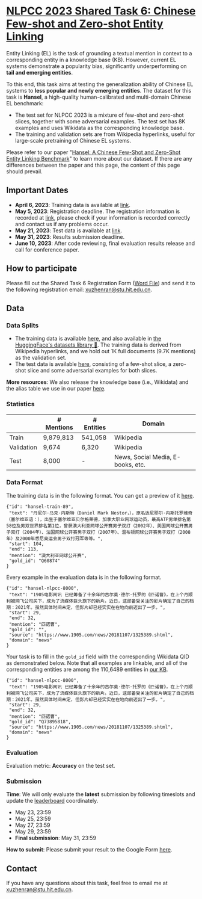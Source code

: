 # [NLPCC 2023 Shared Task 6: Chinese Few-shot and Zero-shot Entity Linking](http://tcci.ccf.org.cn/conference/2023/cfpt.php)

Entity Linking (EL) is the task of grounding a textual mention in context to a corresponding entity in a knowledge base (KB).
However, current EL systems demonstrate a popularity bias, significantly underperforming on **tail and emerging entities**. 

To this end, this task aims at testing the generalization ability of Chinese EL systems to **less popular and newly emerging entities**.
The dataset for this task is **Hansel**, a high-quality human-calibrated and multi-domain Chinese EL benchmark:
- The test set for NLPCC 2023 is a mixture of few-shot and zero-shot slices, together with some adversarial examples. The test set has 8K examples and uses Wikidata as the corresponding knowledge base.
- The training and validation sets are from Wikipedia hyperlinks, useful for large-scale pretraining of Chinese EL systems.

Please refer to our paper "[Hansel: A Chinese Few-Shot and Zero-Shot Entity Linking Benchmark](https://dl.acm.org/doi/10.1145/3539597.3570418)" to learn more about our dataset.
If there are any differences between the paper and this page, the content of this page should prevail.


## Important Dates
- **April 6, 2023**: Training data is available at [link](https://drive.google.com/drive/folders/1XdRLHDreTUGX4_BU9fFRiG_6dOBreJMl?usp=sharing).
- **May 5, 2023**: Registration deadline. The registration information is recorded at [link](https://github.com/HITsz-TMG/Hansel/blob/main/NLPCC/Leaderboard.md), please check if your information is recorded correctly and contact us if any problems occur.
- **May 21, 2023**: Test data is available at [link](https://github.com/HITsz-TMG/Hansel/blob/main/NLPCC/hansel-nlpcc-eval.jsonl).
- **May 31, 2023**: Results submission deadline.
- **June 10, 2023**: After code reviewing, final evaluation results release and call for conference paper.

## How to participate
Please fill out the Shared Task 6 Registration Form ([Word File](http://tcci.ccf.org.cn/conference/2023/dldoc/NLPCC2023.SharedTask6.RegistrationForm.doc)) and send it to the following registration email: [xuzhenran@stu.hit.edu.cn](mailto:xuzhenran@stu.hit.edu.cn).

## Data

### Data Splits

- The training data is available [here](https://drive.google.com/drive/folders/1XdRLHDreTUGX4_BU9fFRiG_6dOBreJMl?usp=sharing), and also available in [the HuggingFace's datasets library :hugs:](https://huggingface.co/datasets/HIT-TMG/Hansel). The training data is derived from Wikipedia hyperlinks, and we hold out 1K full documents (9.7K mentions) as the validation set.
- The test data is available [here](https://github.com/HITsz-TMG/Hansel/blob/main/NLPCC/hansel-nlpcc-eval.jsonl), consisting of a few-shot slice, a zero-shot slice and some adversarial examples for both slices.

**More resources**:
We also release the knowledge base (i.e., Wikidata) and the alias table we use in our paper [here](https://drive.google.com/drive/folders/19u5L1eaG7fzRF1ujBsaof6wZjZdnFJSm?usp=sharing).

### Statistics

|     | # Mentions |  # Entities | Domain |
| ----  | ---- | ---- | ---- |
|  Train   | 9,879,813 | 541,058 | Wikipedia |
|  Validation   | 9,674 | 6,320  | Wikipedia |
|  Test     |  8,000 | - |   News, Social Media, E-books, etc.   |


### Data Format
The training data is in the following format. You can get a preview of it [here](https://huggingface.co/datasets/HIT-TMG/Hansel/viewer/wiki/train).

    {"id": "hansel-train-89", 
     "text": "丹尼尔·马克·内斯特（Daniel Mark Nestor，），原名达尼耶尔·内斯托罗维奇（塞尔维亚语：），出生于塞尔维亚贝尔格莱德，加拿大职业网球运动员，最高ATP男单排名第58位及男双世界排名第1位，曾获澳大利亚网球公开赛男子双打（2002年）、美国网球公开赛男子双打（2004年）、法国网球公开赛男子双打（2007年）、温布顿网球公开赛男子双打（2008年）及2000年悉尼奥运会男子双打冠军等等。", 
     "start": 104, 
     "end": 113, 
     "mention": "澳大利亚网球公开赛", 
     "gold_id": "Q60874"
    }

Every example in the evaluation data is in the following format.

    {"id": "hansel-nlpcc-8000", 
     "text": "1905电影网讯 已经筹备了十余年的吉尔莫·德尔·托罗的《匹诺曹》，在上个月顺利被网飞公司买下，成为了流媒体巨头旗下的新片。近日，这部备受关注的影片确定了自己的档期：2021年。虽然具体时间未定，但影片却已经实实在在地向前迈出了一步。", 
     "start": 29, 
     "end": 32, 
     "mention": "匹诺曹", 
     "gold_id": "", 
     "source": "https://www.1905.com/news/20181107/1325389.shtml", 
     "domain": "news"
    }

Your task is to fill in the `gold_id` field with the corresponding Wikidata QID as demonstrated below. Note that all examples are linkable, and all of the corresponding entities are among the 110,6489 entities in [our KB](https://drive.google.com/drive/folders/19u5L1eaG7fzRF1ujBsaof6wZjZdnFJSm?usp=sharing).

    {"id": "hansel-nlpcc-8000", 
     "text": "1905电影网讯 已经筹备了十余年的吉尔莫·德尔·托罗的《匹诺曹》，在上个月顺利被网飞公司买下，成为了流媒体巨头旗下的新片。近日，这部备受关注的影片确定了自己的档期：2021年。虽然具体时间未定，但影片却已经实实在在地向前迈出了一步。", 
     "start": 29, 
     "end": 32, 
     "mention": "匹诺曹", 
     "gold_id": "Q73895818", 
     "source": "https://www.1905.com/news/20181107/1325389.shtml", 
     "domain": "news"
    }
  
### Evaluation
Evaluation metric: **Accuracy** on the test set.

### Submission
**Time**: We will only evaluate the **latest** submission by following timeslots and update the [leaderboard](https://github.com/HITsz-TMG/Hansel/blob/main/NLPCC/Leaderboard.md) coordinately.
- May 23, 23:59
- May 25, 23:59
- May 27, 23:59
- May 29, 23:59
- **Final submission**: May 31, 23:59

**How to submit**: Please submit your result to the Google Form [here](https://forms.gle/QPnW81doq6HJzK9N7).


## Contact

If you have any questions about this task, feel free to email me at [xuzhenran@stu.hit.edu.cn](mailto:xuzhenran@stu.hit.edu.cn).

